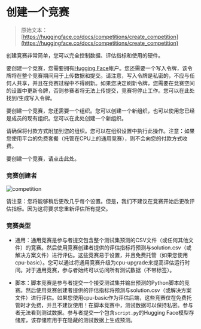 # 创建一个竞赛

> 原始文本：[https://huggingface.co/docs/competitions/create_competition](https://huggingface.co/docs/competitions/create_competition)

创建竞赛非常简单，您可以完全控制数据、评估指标和使用的硬件。

要创建一个竞赛，您需要拥有[Hugging Face](https://huggingface.co)帐户。您还需要一个写入令牌，该令牌将在整个竞赛期间用于上传数据和提交。请注意，写入令牌是私密的，不应与任何人共享，并且在竞赛过程中不得刷新。如果您决定刷新令牌，您需要在竞赛空间的设置中更新令牌，否则参赛者将无法上传提交，竞赛将停止工作。您可以在此处找到/生成写入令牌。

要创建一个竞赛，您还需要一个组织。您可以创建一个新组织，也可以使用您已经是成员的现有组织。您可以在此处创建一个新组织。

请确保将付款方式附加到您的组织。您可以在组织设置中执行此操作。注意：如果您使用平台的免费套餐（托管在CPU上的通用竞赛），则不会向您的付款方式收费。

要创建一个竞赛，请点击此处。

### 竞赛创建者

![competition](../Images/c233f70ee8a4e73645f834a398e75c5b.png)

请注意：您将能够稍后更改几乎每个设置。但是，我们不建议在竞赛开始后更改评估指标。因为这将要求您重新评估所有提交。

### 竞赛类型

+   通用：通用竞赛是参与者提交包含整个测试集预测的CSV文件（或任何其他文件）的竞赛。然后使用竞赛创建者提供的评估指标将预测与solution.csv（或解决方案文件）进行评估。这些竞赛易于设置，并且免费托管（如果您使用cpu-basic）。您可以通过将通用竞赛升级为cpu-upgrade来提高评估运行时间。对于通用竞赛，参与者始终可以访问所有测试数据（不带标签）。

+   脚本：脚本竞赛是参与者提交一个接受测试集并输出预测的Python脚本的竞赛。然后使用竞赛创建者提供的评估指标将预测与solution.csv（或解决方案文件）进行评估。如果您使用cpu-basic作为评估后端，这些竞赛仅在免费托管时才免费，并且不建议使用！在脚本竞赛中，测试数据可以保持私密。参与者无法看到测试数据。参与者提交一个包含`script.py`的Hugging Face模型存储库，该存储库用于在隐藏的测试数据上生成预测。
